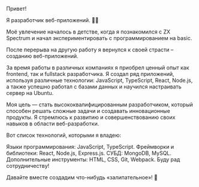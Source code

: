 Привет!

Я разработчик веб-приложений. 👨‍💻

Моё увлечение началось в детстве, когда я познакомился с ZX Spectrum и начал экспериментировать с программированием на basic.

После перерыва на другую работу я вернулся к своей страсти – созданию веб-приложений.

За время работы в различных компаниях я приобрел ценный опыт как frontend, так и fullstack разработчика. Я создал ряд приложений, используя различные технологии: JavaScript, TypeScript, React, Node.js, а также успешно работал с базами данных и научился настраивать сервер на Ubuntu.

Моя цель — стать высококвалифицированным разработчиком, который способен решать сложные задачи и создавать инновационные продукты. Я стремлюсь к развитию и совершенствованию своих навыков в области веб-разработки.

Вот список технологий, которыми я владею:

Языки программирования: JavaScript, TypeScript.
Фреймворки и библиотеки: React, Node.js, Express.js.
СУБД: MongoDB, MySQL.
Дополнительные инструменты: HTML, CSS, Git, Webpack.
Буду рад сотрудничеству!

Давайте вместе создадим что-нибудь «залипательное»! 🚀
